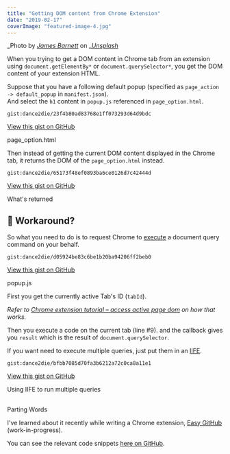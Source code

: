 ```yaml
---
title: "Getting DOM content from Chrome Extension"
date: "2019-02-17"
coverImage: "featured-image-4.jpg"
---
```


_Photo by _[_James Barnett_](https://unsplash.com/photos/kkaxqEPoF10?utm_source=unsplash&utm_medium=referral&utm_content=creditCopyText)_ on _[_Unsplash_](https://unsplash.com/search/photos/execute-script?utm_source=unsplash&utm_medium=referral&utm_content=creditCopyText)

When you trying to get a DOM content in Chrome tab from an extension using `document.getElementBy*` or `document.querySelector*`, you get the DOM content of your extension HTML.

Suppose that you have a following default popup (specified as `page_action -> default_popup` in `manifest.json`).  
And select the `h1` content in `popup.js` referenced in `page_option.html`.

``gist:dance2die/23f4b80ad83768e1ff073293d64d9bdc``

<a href="https://gist.github.com/dance2die/23f4b80ad83768e1ff073293d64d9bdc">View this gist on GitHub</a>

page\_option.html

Then instead of getting the current DOM content displayed in the Chrome tab, it returns the DOM of the `page_option.html` instead.

``gist:dance2die/65173f48ef0893ba6ce0126d7c42444d``

<a href="https://gist.github.com/dance2die/65173f48ef0893ba6ce0126d7c42444d">View this gist on GitHub</a>

What's returned

## 🤔 Workaround?

So what you need to do is to request Chrome to [execute](https://developer.chrome.com/extensions/tabs#method-executeScript) a document query command on your behalf.

``gist:dance2die/d05924be83c6be1b20ba94206ff2beb0``

<a href="https://gist.github.com/dance2die/d05924be83c6be1b20ba94206ff2beb0">View this gist on GitHub</a>

popup.js

First you get the currently active Tab's ID (`tabId`).

_Refer to_ [_Chrome extension tutorial – access active page dom_](http://infoheap.com/chrome-extension-tutorial-access-dom/) _on how that works._

Then you execute a code on the current tab (line #9). and the callback gives you `result` which is the result of `document.querySelector`.

If you want need to execute multiple queries, just put them in an [IIFE](https://developer.mozilla.org/en-US/docs/Glossary/IIFE).

``gist:dance2die/bfbb7085d70fa3b6212a72c0ca8a11e1``

<a href="https://gist.github.com/dance2die/bfbb7085d70fa3b6212a72c0ca8a11e1">View this gist on GitHub</a>

Using IIFE to run multiple queries

##   
Parting Words

I've learned about it recently while writing a Chrome extension, [Easy GitHub](https://github.com/dance2die/easy-github) (work-in-progress).

You can see the relevant code snippets [here on GitHub](https://github.com/dance2die/easy-github/blob/master/src/page_action/popup.js).
